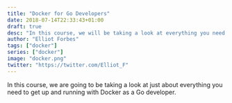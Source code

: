 ```yaml
---
title: "Docker for Go Developers"
date: 2018-07-14T22:33:43+01:00
draft: true
desc: "In this course, we will be taking a look at everything you need to know about Docker if you are a golang based developer"
author: "Elliot Forbes"
tags: ["docker"]
series: ["docker"]
image: "docker.png"
twitter: "https://twitter.com/Elliot_F"
---
```


In this course, we are going to be taking a look at just about everything you need to get up and running with Docker as a Go developer.